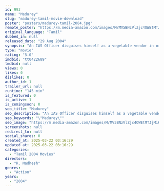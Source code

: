```yaml
---
id: 993
name: "Madurey"
slug: "madurey-tamil-movie-download"
poster: "posters/madurey-tamil-2004.jpg"
remote_poster: "https://m.media-amazon.com/images/M/MV5BNzVlZjc4OWEtMTJjMi00MzZhLThjYmEtOGZhNTFlOWZlM2IxXkEyXkFqcGc@._V1_SX300.jpg"
original_language: "Tamil"
dubbed_in: null
released_date: "29 Aug 2004"
synopsis: "An IAS Officer disguises himself as a vegetable vendor in order to nab down a highly potent criminal."
type: "movie"
rating: "5.0"
imdbid: "tt0422689"
tmdbid: null
views: 0
likes: 0
dislikes: 0
author_id: 1
trailer_url: null
runtime: "145 min"
is_featured: 0
is_active: 1
is_comingsoon: 0
seo_title: "Madurey"
seo_description: "An IAS Officer disguises himself as a vegetable vendor in order to nab down a highly potent criminal."
seo_keywords: "\"Madurey\""
seo_image: "https://m.media-amazon.com/images/M/MV5BNzVlZjc4OWEtMTJjMi00MzZhLThjYmEtOGZhNTFlOWZlM2IxXkEyXkFqcGc@._V1_SX300.jpg"
screenshots: null
redirect_to: null
social_shares: 0
created_at: 2025-03-22 03:16:29
updated_at: 2025-03-22 03:16:29
categories:
  - "Tamil 2004 Movies"
directors:
  - "R. Madhesh"
genres:
  - "Action"
years:
  - "2004"
---
```

